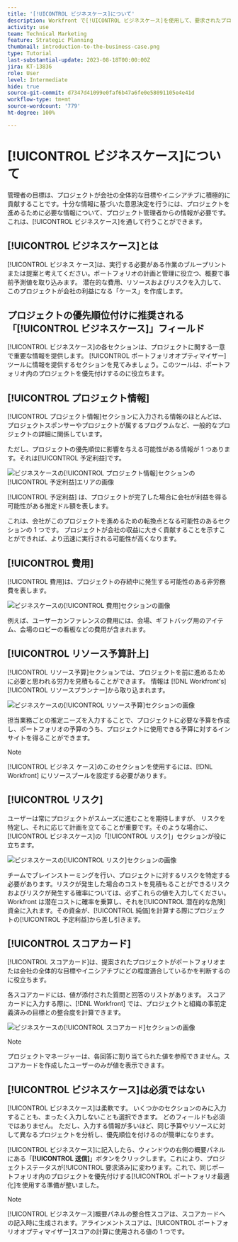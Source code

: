 ```yaml
---
title: '[!UICONTROL ビジネスケース]について'
description: Workfront で[!UICONTROL ビジネスケース]を使用して、要求されたプロジェクトを評価しポートフォリオ内の他のプロジェクトと比較する方法を説明します。
activity: use
team: Technical Marketing
feature: Strategic Planning
thumbnail: introduction-to-the-business-case.png
type: Tutorial
last-substantial-update: 2023-08-18T00:00:00Z
jira: KT-13836
role: User
level: Intermediate
hide: true
source-git-commit: d7347d41099e0faf6b47a6fe0e58091105e4e41d
workflow-type: tm+mt
source-wordcount: '779'
ht-degree: 100%

---
```


# [!UICONTROL ビジネスケース]について

管理者の目標は、プロジェクトが会社の全体的な目標やイニシアチブに積極的に貢献することです。十分な情報に基づいた意思決定を行うには、プロジェクトを進めるために必要な情報について、プロジェクト管理者からの情報が必要です。これは、[!UICONTROL ビジネスケース]を通して行うことができます。

## [!UICONTROL ビジネスケース]とは

[!UICONTROL ビジネス ケース]は、実行する必要がある作業のブループリントまたは提案と考えてください。ポートフォリオの計画と管理に役立つ、概要で事前予測値を取り込みます。 潜在的な費用、リソースおよびリスクを入力して、このプロジェクトが会社の利益になる「ケース」を作成します。

## プロジェクトの優先順位付けに推奨される「[!UICONTROL ビジネスケース]」フィールド

[!UICONTROL ビジネスケース]の各セクションは、プロジェクトに関する一意で重要な情報を提供します。 [!UICONTROL ポートフォリオオプティマイザー]ツールに情報を提供するセクションを見てみましょう。このツールは、ポートフォリオ内のプロジェクトを優先付けするのに役立ちます。

## [!UICONTROL プロジェクト情報]

[!UICONTROL プロジェクト情報]セクションに入力される情報のほとんどは、プロジェクトスポンサーやプロジェクトが属するプログラムなど、一般的なプロジェクトの詳細に関係しています。

ただし、プロジェクトの優先順位に影響を与える可能性がある情報が 1 つあります。それは[!UICONTROL 予定利益]です。

![ビジネスケースの[!UICONTROL プロジェクト情報]セクションの[!UICONTROL 予定利益]エリアの画像](assets/05-portfolio-management4.png)

[!UICONTROL 予定利益] は、プロジェクトが完了した場合に会社が利益を得る可能性がある推定ドル額を表します。

これは、会社がこのプロジェクトを進めるための転換点となる可能性のあるセクションの 1 つです。 プロジェクトが会社の収益に大きく貢献することを示すことができれば、より迅速に実行される可能性が高くなります。

## [!UICONTROL 費用]

[!UICONTROL 費用]は、プロジェクトの存続中に発生する可能性のある非労務費を表します。

![ビジネスケースの[!UICONTROL 費用]セクションの画像](assets/06-portfolio-management5.png)

例えば、ユーザーカンファレンスの費用には、会場、ギフトバッグ用のアイテム、会場のロビーの看板などの費用が含まれます。

## [!UICONTROL リソース予算計上]

[!UICONTROL リソース予算]セクションでは、プロジェクトを前に進めるために必要と思われる労力を見積もることができます。 情報は [!DNL Workfront's] [!UICONTROL リソースプランナー]から取り込まれます。

![ビジネスケースの[!UICONTROL リソース予算]セクションの画像](assets/07-portfolio-management6.png)

担当業務ごとの推定ニーズを入力することで、プロジェクトに必要な予算を作成し、ポートフォリオの予算のうち、プロジェクトに使用できる予算に対するインサイトを得ることができます。

>[!NOTE]
>
>[!UICONTROL ビジネス ケース]のこのセクションを使用するには、[!DNL Workfront] にリソースプールを設定する必要があります。

## [!UICONTROL リスク]

ユーザーは常にプロジェクトがスムーズに進むことを期待しますが、 リスクを特定し、それに応じて計画を立てることが重要です。そのような場合に、[!UICONTROL ビジネスケース]の「[!UICONTROL リスク]」セクションが役に立ちます。

![ビジネスケースの[!UICONTROL リスク]セクションの画像](assets/08-portfolio-management7.png)

チームでブレインストーミングを行い、プロジェクトに対するリスクを特定する必要があります。リスクが発生した場合のコストを見積もることができるリスクおよびリスクが発生する確率については、必ずこれらの値を入力してください。Workfront は潜在コストに確率を乗算し、それを[!UICONTROL 潜在的な危険]資金に入れます。その資金が、[!UICONTROL 純価]を計算する際にプロジェクトの[!UICONTROL 予定利益]から差し引きます。

## [!UICONTROL スコアカード]

[!UICONTROL スコアカード]は、提案されたプロジェクトがポートフォリオまたは会社の全体的な目標やイニシアチブにどの程度適合しているかを判断するのに役立ちます。

各スコアカードには、値が添付された質問と回答のリストがあります。 スコアカードに入力する際に、[!DNL Workfront] では、プロジェクトと組織の事前定義済みの目標との整合度を計算できます。

![ビジネスケースの[!UICONTROL スコアカード]セクションの画像](assets/09-portfolio-management8.png)

>[!NOTE]
>
>プロジェクトマネージャーは、各回答に割り当てられた値を参照できません。スコアカードを作成したユーザーのみが値を表示できます。

## [!UICONTROL ビジネスケース]は必須ではない

[!UICONTROL ビジネスケース]は柔軟です。 いくつかのセクションのみに入力することも、まったく入力しないことも選択できます。 どのフィールドも必須ではありません。 ただし、入力する情報が多いほど、同じ予算やリソースに対して異なるプロジェクトを分析し、優先順位を付けるのが簡単になります。

[!UICONTROL ビジネスケース]に記入したら、ウィンドウの右側の概要パネルにある「**[!UICONTROL 送信]**」ボタンをクリックします。これにより、プロジェクトステータスが[!UICONTROL 要求済み]に変わります。これで、同じポートフォリオ内のプロジェクトを優先付けする[!UICONTROL ポートフォリオ最適化]を使用する準備が整いました。

>[!NOTE]
>
>[!UICONTROL ビジネスケース]概要パネルの整合性スコアは、スコアカードへの記入時に生成されます。アラインメントスコアは、[!UICONTROL ポートフォリオオプティマイザー]スコアの計算に使用される値の 1 つです。

<!-- 
Learn more graphic and links to documentation articles
* Overview of areas of the business case 
* Create a business case for a project   
* Create a scorecard 
* Apply a scorecard to a project and generate an alignment score 
-->
